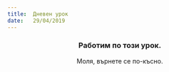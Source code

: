 ```yaml
---
title:  Дневен урок
date:   29/04/2019
---
```


### <center>Работим по този урок.</center>
<center>Моля, върнете се по-късно.</center>